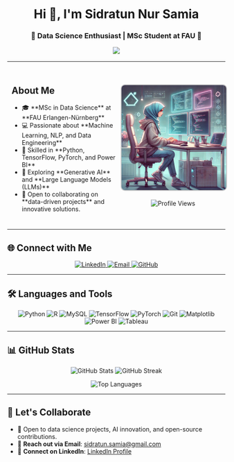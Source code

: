<h1 align="center">Hi 👋, I'm Sidratun Nur Samia</h1>
<h3 align="center">🌟 Data Science Enthusiast | MSc Student at FAU 🌟</h3>

<!-- Typing Animation -->
<p align="center">
  <img src="https://readme-typing-svg.herokuapp.com?font=Roboto&size=22&color=6A46D4&center=true&vCenter=true&width=450&lines=Data+Science+Enthusiast;Machine+Learning+Practitioner;Passionate+about+AI+%26+NLP;Open+to+Collaboration+%26+Learning" />
</p>

---

<!-- Flexbox Layout -->
<div style="display: flex; align-items: center; justify-content: center;">

  <!-- Left: About Me -->
  <div style="flex: 1; padding: 10px;">
    <h2>About Me</h2>
    <ul>
      <li>🎓 **MSc in Data Science** at **FAU Erlangen-Nürnberg**</li>
      <li>💻 Passionate about **Machine Learning, NLP, and Data Engineering**</li>
      <li>🚀 Skilled in **Python, TensorFlow, PyTorch, and Power BI**</li>
      <li>🌱 Exploring **Generative AI** and **Large Language Models (LLMs)**</li>
      <li>🤝 Open to collaborating on **data-driven projects** and innovative solutions.</li>
    </ul>
  </div>

  <!-- Right: Profile Image -->
  <div style="flex: 1; text-align: center;">
    <img src="https://raw.githubusercontent.com/snsamia/snsamia/main/image.webp" 
         alt="profile_image" width="250" style="border-radius: 10px; border: 2px solid #ccc;" />
    <br><br>
    <img src="https://komarev.com/ghpvc/?username=snsamia&label=Profile%20Views&color=6A46D4&style=flat" alt="Profile Views" />
  </div>
</div>

---

## 🌐 **Connect with Me**
<p align="center">
  <a href="https://www.linkedin.com/in/snsamia/" target="_blank">
    <img src="https://img.shields.io/badge/LinkedIn-%230077B5.svg?style=for-the-badge&logo=linkedin&logoColor=white" alt="LinkedIn"/>
  </a>
  <a href="mailto:sidratun.samia@gmail.com" target="_blank">
    <img src="https://img.shields.io/badge/Email-D14836?style=for-the-badge&logo=gmail&logoColor=white" alt="Email"/>
  </a>
  <a href="https://github.com/snsamia" target="_blank">
    <img src="https://img.shields.io/badge/GitHub-333333?style=for-the-badge&logo=github&logoColor=white" alt="GitHub"/>
  </a>
</p>

---

## 🛠️ **Languages and Tools**

<p align="center">
  <!-- Python -->
  <img src="https://cdn.jsdelivr.net/gh/devicons/devicon/icons/python/python-original.svg" width="50" height="50" alt="Python" />
  <!-- R -->
  <img src="https://cdn.jsdelivr.net/gh/devicons/devicon/icons/r/r-original.svg" width="50" height="50" alt="R" />
  <!-- MySQL -->
  <img src="https://cdn.jsdelivr.net/gh/devicons/devicon/icons/mysql/mysql-original.svg" width="50" height="50" alt="MySQL" />
  <!-- TensorFlow -->
  <img src="https://cdn.jsdelivr.net/gh/devicons/devicon/icons/tensorflow/tensorflow-original.svg" width="50" height="50" alt="TensorFlow" />
  <!-- PyTorch -->
  <img src="https://cdn.jsdelivr.net/gh/devicons/devicon/icons/pytorch/pytorch-original.svg" width="50" height="50" alt="PyTorch" />
  <!-- Git -->
  <img src="https://cdn.jsdelivr.net/gh/devicons/devicon/icons/git/git-original.svg" width="50" height="50" alt="Git" />
  <!-- Matplotlib -->
  <img src="https://upload.wikimedia.org/wikipedia/commons/8/84/Matplotlib_icon.svg" width="50" height="50" alt="Matplotlib" />
  <!-- Power BI -->
  <img src="https://img.icons8.com/color/48/000000/power-bi.png" width="50" height="50" alt="Power BI" />
  <!-- Tableau -->
  <img src="https://cdn.worldvectorlogo.com/logos/tableau-software.svg" width="50" height="50" alt="Tableau" />
</p>

---

## 📊 **GitHub Stats**
<p align="center">
  <img width="47%" src="https://github-readme-stats.vercel.app/api?username=snsamia&show_icons=true&theme=light&count_private=true" alt="GitHub Stats" />
  <img width="47%" src="https://github-readme-streak-stats.herokuapp.com/?user=snsamia&theme=light" alt="GitHub Streak" />
</p>

<p align="center">
  <img src="https://github-readme-stats.vercel.app/api/top-langs/?username=snsamia&layout=compact&theme=light" alt="Top Languages" />
</p>

---

## 🎯 **Let's Collaborate**
- 🤝 Open to data science projects, AI innovation, and open-source contributions.  
- 💌 **Reach out via Email**: [sidratun.samia@gmail.com](mailto:sidratun.samia@gmail.com)  
- 🔗 **Connect on LinkedIn**: [LinkedIn Profile](https://linkedin.com/in/sidratun-nur-samia)  

